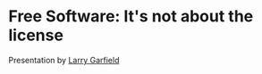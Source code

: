 # Free Software: It's not about the license

Presentation by [Larry Garfield](http://www.garfieldtech.com)
